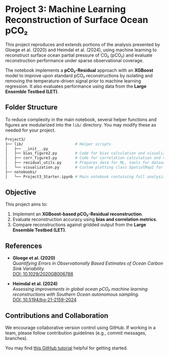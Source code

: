 # **Project 3: Machine Learning Reconstruction of Surface Ocean pCO₂**

This project reproduces and extends portions of the analysis presented by Gloege et al. (2020) and Heimdal et al. (2024), using machine learning to reconstruct surface ocean partial pressure of CO₂ (pCO₂) and evaluate reconstruction performance under sparse observational coverage.

The notebook implements a **pCO₂-Residual** approach with an **XGBoost** model to improve upon standard pCO₂ reconstructions by isolating and removing the temperature-driven signal prior to machine learning regression. It also evaluates performance using data from the **Large Ensemble Testbed (LET)**.


## **Folder Structure**

To reduce complexity in the main notebook, several helper functions and figures are modularized into the `lib/` directory. You may modify these as needed for your project.

```bash
Project3/
├── lib/                       # Helper scripts
│   ├── __init__.py
│   ├── bias_figure2.py        # Code for bias calculation and visualization
│   ├── corr_figure3.py        # Code for correlation calculation and visualization
│   ├── residual_utils.py      # Prepares data for ML, tools for dataset splitting, model evaluation, and saving files.
│   └── visualization.py       # Custom plotting class SpatialMap2 for creating high-quality spatial visualizations with colorbars and map features using Cartopy and Matplotlib.
├── notebooks/
│   └── Project3_Starter.ipynb # Main notebook containing full analysis & data story
```

 ## **Objective**

This project aims to:
1. Implement an **XGBoost-based pCO₂-Residual reconstruction**.
2. Evaluate reconstruction accuracy using **bias and correlation metrics**.
3. Compare reconstructions against gridded output from the **Large Ensemble Testbed (LET)**.



## **References**

- **Gloege et al. (2020)**  
  *Quantifying Errors in Observationally Based Estimates of Ocean Carbon Sink Variability.*  
  [DOI: 10.1029/2020GB006788](https://doi.org/10.1029/2020GB006788)

- **Heimdal et al. (2024)**  
  *Assessing improvements in global ocean pCO₂ machine learning reconstructions with Southern Ocean autonomous sampling.*  
  [DOI: 10.5194/bg-21-2159-2024](https://doi.org/10.5194/bg-21-2159-2024)


## **Contributions and Collaboration**

We encourage collaborative version control using GitHub. If working in a team, please follow contribution guidelines (e.g., commit messages, branches).

You may find [this GitHub tutorial](https://github.com/leap-stc/LEAPCourse-Climate-Pred-Challenges/blob/main/Tutorials/Github-Tutorial.md) helpful for getting started.


